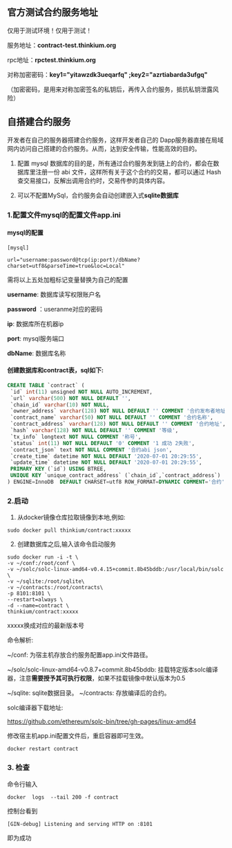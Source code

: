 



## 官方测试合约服务地址

仅用于测试环境！仅用于测试！

服务地址：**contract-test.thinkium.org**

rpc地址：**rpctest.thinkium.org**

对称加密密码：**key1="yitawzdk3ueqarfq" ;key2="azrtiabarda3ufgq"**

（加密密码，是用来对称加密签名的私钥后，再传入合约服务，抵抗私钥泄露风险）



## 自搭建合约服务

开发者在自己的服务器搭建合约服务，这样开发者自己的 Dapp服务器直接在局域网内访问自己搭建的合约服务。从而，达到安全传输，性能高效的目的。

1. 配置 mysql 数据库的目的是，所有通过合约服务发到链上的合约，都会在数据库里注册一份 abi 文件，这样所有关于这个合约的交易，都可以通过 Hash 查交易接口，反解出调用合约时，交易传参的具体内容。

2. 可以不配置MySql，合约服务会自动创建嵌入式**sqlite数据库**



### 1.配置文件mysql的配置文件app.ini

#### mysql的配置

```mysql
[mysql]

url="username:password@tcp(ip:port)/dbName?charset=utf8&parseTime=true&loc=Local"
```

需将以上五处加粗标记变量替换为自己的配置

**username**: 数据库读写权限账户名

**password** ：useranme对应的密码

**ip**: 数据库所在机器ip

**port**: mysql服务端口

**dbName**: 数据库名称

 

#### 创建数据库和contract表，sql如下:

```sql
CREATE TABLE `contract` (
 `id` int(11) unsigned NOT NULL AUTO_INCREMENT,
 `url` varchar(500) NOT NULL DEFAULT '',
 `chain_id` varchar(10) NOT NULL,
 `owner_address` varchar(128) NOT NULL DEFAULT '' COMMENT '合约发布者地址',
 `contract_name` varchar(50) NOT NULL DEFAULT '' COMMENT '合约名称',
 `contract_address` varchar(128) NOT NULL DEFAULT '' COMMENT '合约地址',
 `hash` varchar(128) NOT NULL DEFAULT '' COMMENT '等级',
 `tx_info` longtext NOT NULL COMMENT '称号',
 `status` int(11) NOT NULL DEFAULT '0' COMMENT '1 成功 2失败',
 `contract_json` text NOT NULL COMMENT '合约abi json',
 `create_time` datetime NOT NULL DEFAULT '2020-07-01 20:29:55',
 `update_time` datetime NOT NULL DEFAULT '2020-07-01 20:29:55',
 PRIMARY KEY (`id`) USING BTREE,
 UNIQUE KEY `unique_contract_address` (`chain_id`,`contract_address`)
) ENGINE=InnoDB  DEFAULT CHARSET=utf8 ROW_FORMAT=DYNAMIC COMMENT='合约';
```

 

### 2.启动

1. 从docker镜像仓库拉取镜像到本地,例如:

```shell
sudo docker pull thinkium/contract:xxxxx
```

2. 创建数据库之后,输入该命令启动服务

```shell
sudo docker run -i -t \
-v ~/conf:/root/conf \
-v ~/solc/solc-linux-amd64-v0.4.15+commit.8b45bddb:/usr/local/bin/solc \
-v ~/sqlite:/root/sqlite\
-v ~/contracts:/root/contracts\
-p 8101:8101 \
--restart=always \
-d --name=contract \
thinkium/contract:xxxxx
```

xxxxx换成对应的最新版本号

 

命令解析: 

~/conf:  为宿主机存放合约服务配置app.ini文件路径。

~/solc/solc-linux-amd64-v0.8.7+commit.8b45bddb:  挂载特定版本solc编译器，注意**需要授予其可执行权限**，如果不挂载镜像中默认版本为0.5

~/sqlite:  sqlite数据目录。
~/contracts:  存放编译后的合约。

 

solc编译器下载地址:

https://github.com/ethereum/solc-bin/tree/gh-pages/linux-amd64



修改宿主机app.ini配置文件后，重启容器即可生效。

```shell
docker restart contract
```



### 3. 检查

命令行输入

```shell
docker  logs  --tail 200 -f contract 
```

控制台看到 

```shell
[GIN-debug] Listening and serving HTTP on :8101
```

即为成功

 
